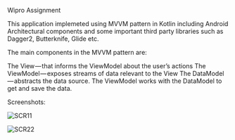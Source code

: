 Wipro Assignment

This application implemeted using MVVM pattern in Kotlin including Android Architectural components and some important third party libraries such as Dagger2, Butterknife, Glide etc.

The main components in the MVVM pattern are:

The View — that informs the ViewModel about the user’s actions
The ViewModel — exposes streams of data relevant to the View
The DataModel — abstracts the data source. The ViewModel works with the DataModel to get and save the data.

Screenshots:


![SCR11](https://user-images.githubusercontent.com/25319743/61198086-eb83ea00-a6f5-11e9-82ad-fd5966afc95e.png)

![SCR22](https://user-images.githubusercontent.com/25319743/61198096-f179cb00-a6f5-11e9-83aa-1fa3a049fad9.png)


